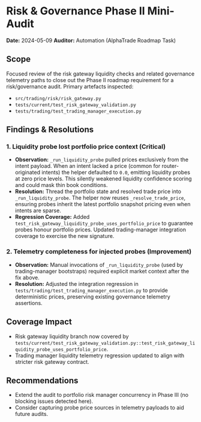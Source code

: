 # Risk & Governance Phase II Mini-Audit

**Date:** 2024-05-09
**Auditor:** Automation (AlphaTrade Roadmap Task)

## Scope

Focused review of the risk gateway liquidity checks and related governance telemetry paths to close out the Phase II roadmap requirement for a risk/governance audit. Primary artefacts inspected:

- `src/trading/risk/risk_gateway.py`
- `tests/current/test_risk_gateway_validation.py`
- `tests/trading/test_trading_manager_execution.py`

## Findings & Resolutions

### 1. Liquidity probe lost portfolio price context (Critical)
- **Observation:** `_run_liquidity_probe` pulled prices exclusively from the intent payload. When an intent lacked a price (common for router-originated intents) the helper defaulted to `0.0`, emitting liquidity probes at zero price levels. This silently weakened liquidity confidence scoring and could mask thin book conditions.
- **Resolution:** Thread the portfolio state and resolved trade price into `_run_liquidity_probe`. The helper now reuses `_resolve_trade_price`, ensuring probes inherit the latest portfolio snapshot pricing even when intents are sparse.
- **Regression Coverage:** Added `test_risk_gateway_liquidity_probe_uses_portfolio_price` to guarantee probes honour portfolio prices. Updated trading-manager integration coverage to exercise the new signature.

### 2. Telemetry completeness for injected probes (Improvement)
- **Observation:** Manual invocations of `_run_liquidity_probe` (used by trading-manager bootstraps) required explicit market context after the fix above.
- **Resolution:** Adjusted the integration regression in `tests/trading/test_trading_manager_execution.py` to provide deterministic prices, preserving existing governance telemetry assertions.

## Coverage Impact

- Risk gateway liquidity branch now covered by `tests/current/test_risk_gateway_validation.py::test_risk_gateway_liquidity_probe_uses_portfolio_price`.
- Trading manager liquidity telemetry regression updated to align with stricter risk gateway contract.

## Recommendations

- Extend the audit to portfolio risk manager concurrency in Phase III (no blocking issues detected here).
- Consider capturing probe price sources in telemetry payloads to aid future audits.


